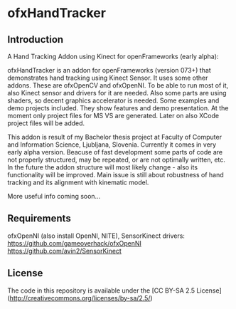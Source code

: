 ofxHandTracker
===============

Introduction
---------------
A Hand Tracking Addon using Kinect for openFrameworks (early alpha):

ofxHandTracker is an addon for openFrameworks (version 073+) that demonstrates hand tracking using Kinect Sensor.
It uses some other addons. These are ofxOpenCV and ofxOpenNI. To be able to run most of it, also Kinect sensor and drivers for it are needed. Also some parts are using shaders, so decent graphics accelerator is needed.
Some examples and demo projects included. They show features and demo presentation. At the moment only project files for MS VS are generated. Later on also XCode project files will be added.

This addon is result of my Bachelor thesis project at Faculty of Computer and Information Science, Ljubljana, Slovenia. Currently it comes in very early alpha version.
Beacuse of fast development some parts of code are not properly structured, may be repeated, or are not optimally written, etc. In the future the addon structure will most likely change - also its functionality will be improved. 
Main issue is still about robustness of hand tracking and its alignment with kinematic model. 

More useful info coming soon...

Requirements
--------------
ofxOpenNI (also install OpenNI, NITE), SensorKinect drivers:
https://github.com/gameoverhack/ofxOpenNI <br/>
https://github.com/avin2/SensorKinect

License
--------------
The code in this repository is available under the [CC BY-SA 2.5 License] (http://creativecommons.org/licenses/by-sa/2.5/)
